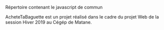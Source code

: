 Répertoire contenant le javascript de commun









AcheteTaBaguette est un projet réalisé dans le cadre du projet Web de la session Hiver 2019 au Cégép de Matane.
